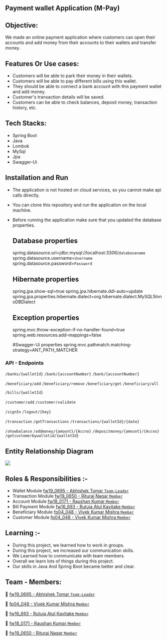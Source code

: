 ## Payment wallet Application (M-Pay)

## Objective:

We made an online payment application where customers can open their accounts and add money from their accounts to their wallets and transfer money.


## Features Or Use cases:

- Customers will be able to park their money in their wallets.
- Customers will be able to pay different bills using this wallet.
- They should be able to connect a bank account with this payment wallet and add money.
- Customer's transaction details will be saved.
- Customers can be able to check balances, deposit money, transaction history, etc.


## Tech Stacks:

- Spring Boot
- Java
- Lombok
- MySql
- Jpa
- Swagger-Ui


## Installation and Run 

- The application is not hosted on cloud services, so you cannot make api calls directly.
- You can clone this repository and run the application on the local machine.
- Before running the application make sure that you updated the database properties.

   ## Database properties
   
   spring.datasource.url=jdbc:mysql://localhost:3306/`databasename`</br>
   spring.datasource.username=`Username`</br>
   spring.datasource.password=`Password`

  ## Hibernate properties
  
  spring.jpa.show-sql=true
  spring.jpa.hibernate.ddl-auto=update
  spring.jpa.properties.hibernate.dialect=org.hibernate.dialect.MySQL5InnoDBDialect

  ## Exception properties
  spring.mvc.throw-exception-if-no-handler-found=true
  spring.web.resources.add-mappings=false
  
  #Swagger-Ui properties
  spring.mvc.pathmatch.matching-strategy=ANT_PATH_MATCHER

### API - Endpoints

`/banks/{walletId}`
`/bank/{accountNumber}`
`/bank/{accountNumber}`

`/beneficiary/add`
`/beneficiary/remove`
`/beneficiary/get`
`/beneficiary/all`

`/bills/{walletId}`

`/customer/add`
`/customer/validate`

`/signIn`
`/logout/{key}`

`/transaction`
`/getTransactions`
`/transactions/{walletId}/{date}`

`/showbalance`
`/addmoney/{amount}/{Accno}`
`/depositmoney/{amount}/{Accno}`
`/getcustomerbywalletid/{walletId}`

## Entity Relationship Diagram
<img src = "BACKEND/M-Pay/src/main/resources/ER Diagram.jpeg">

## Roles & Responsibilities :-

- Wallet Module [fw19_0695 - Abhishek Tomar `Team-Leader`](https://github.com/abhitim)
- Transaction Module [fw19_0650 - Rituraj Nagar `Member`](https://github.com/riturajnagar)
- Account Module [fw18_0171 - Raushan Kumar `Member`](https://github.com/raushan18314)
- Bill Payment Module [fw16_693 - Rutuja Atul Kavitake `Member`](https://github.com/rutu175)
- Beneficiary Module [fp04_048 - Vivek Kumar Mishra `Member`](https://github.com/mishravivek09) 
- Customer Module [fp04_048 - Vivek Kumar Mishra `Member`](https://github.com/mishravivek09)


## Learning :-

- During this project, we learned how to work in groups.
- During this project, we increased our communication skills.
- We Learned how to communicate with team members.
- Overall we learn lots of things during this project.
- Our skills in Java And Spring Boot became better and clear.


## Team - Members:

👤 [fw19_0695 - Abhishek Tomar `Team-Leader`](https://github.com/abhitim)

👤 [fp04_048 - Vivek Kumar Mishra `Member`](https://github.com/mishravivek09)

👤 [fw16_693 - Rutuja Atul Kavitake `Member`](https://github.com/rutu175)

👤 [fw18_0171 - Raushan Kumar `Member`](https://github.com/raushan18314)

👤 [fw19_0650 - Rituraj Nagar `Member`](https://github.com/riturajnagar)
